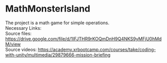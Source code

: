 # MathMonsterIsland

The project is a math game for simple operations.<br />
Necessary Links:<br />
Source files: https://drive.google.com/file/d/1IFJTHR9rKOQmDnH9Q4NKS9yMFjU0hMdM/view <br />
Source videos: https://academy.xrbootcamp.com/courses/take/coding-with-unity/multimedia/29879666-mission-briefing
